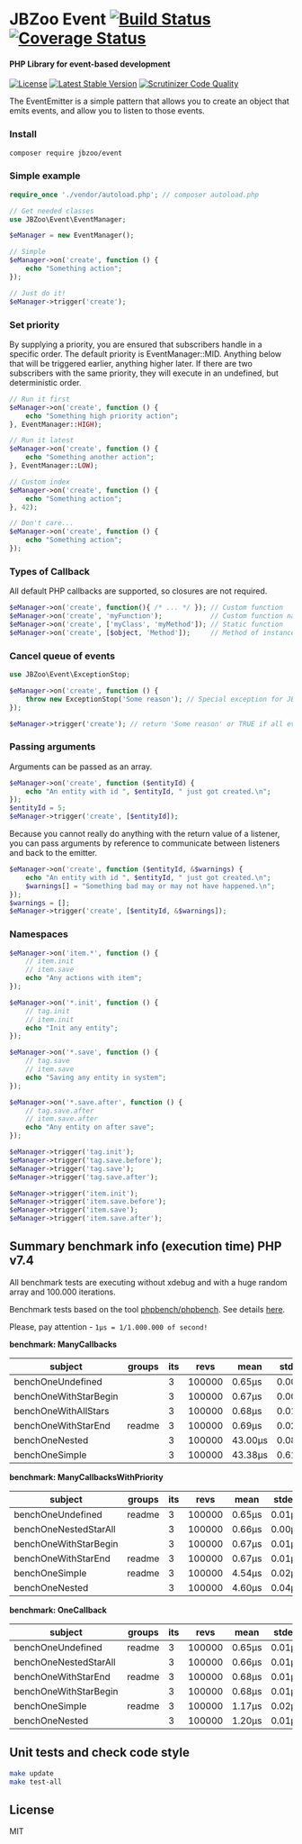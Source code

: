 # JBZoo Event  [![Build Status](https://travis-ci.org/JBZoo/Event.svg?branch=master)](https://travis-ci.org/JBZoo/Event)      [![Coverage Status](https://coveralls.io/repos/JBZoo/Event/badge.svg?branch=master&service=github)](https://coveralls.io/github/JBZoo/Event?branch=master)

#### PHP Library for event-based development

[![License](https://poser.pugx.org/JBZoo/Event/license)](https://packagist.org/packages/JBZoo/Event) [![Latest Stable Version](https://poser.pugx.org/JBZoo/Event/v/stable)](https://packagist.org/packages/JBZoo/Event) [![Scrutinizer Code Quality](https://scrutinizer-ci.com/g/JBZoo/Event/badges/quality-score.png?b=master)](https://scrutinizer-ci.com/g/JBZoo/Event/?branch=master)

The EventEmitter is a simple pattern that allows you to create an object that emits events, and allow you to listen to those events.

### Install
```sh
composer require jbzoo/event
```


### Simple example
```php
require_once './vendor/autoload.php'; // composer autoload.php

// Get needed classes
use JBZoo\Event\EventManager;

$eManager = new EventManager();

// Simple
$eManager->on('create', function () {
    echo "Something action";
});

// Just do it!
$eManager->trigger('create');
```


### Set priority
By supplying a priority, you are ensured that subscribers handle in a specific order. The default priority is EventManager::MID.
Anything below that will be triggered earlier, anything higher later.
If there are two subscribers with the same priority, they will execute in an undefined, but deterministic order.
```php
// Run it first
$eManager->on('create', function () {
    echo "Something high priority action";
}, EventManager::HIGH);

// Run it latest
$eManager->on('create', function () {
    echo "Something another action";
}, EventManager::LOW);

// Custom index
$eManager->on('create', function () {
    echo "Something action";
}, 42);

// Don't care...
$eManager->on('create', function () {
    echo "Something action";
});
```

### Types of Callback
All default PHP callbacks are supported, so closures are not required.
```php
$eManager->on('create', function(){ /* ... */ }); // Custom function
$eManager->on('create', 'myFunction');            // Custom function name
$eManager->on('create', ['myClass', 'myMethod']); // Static function
$eManager->on('create', [$object, 'Method']);     // Method of instance
```


###  Cancel queue of events
```php
use JBZoo\Event\ExceptionStop;

$eManager->on('create', function () {
    throw new ExceptionStop('Some reason'); // Special exception for JBZoo/Event
});

$eManager->trigger('create'); // return 'Some reason' or TRUE if all events done
```


### Passing arguments
Arguments can be passed as an array.
```php
$eManager->on('create', function ($entityId) {
    echo "An entity with id ", $entityId, " just got created.\n";
});
$entityId = 5;
$eManager->trigger('create', [$entityId]);
```

Because you cannot really do anything with the return value of a listener, you can pass arguments by reference to communicate between listeners and back to the emitter.
```php
$eManager->on('create', function ($entityId, &$warnings) {
    echo "An entity with id ", $entityId, " just got created.\n";
    $warnings[] = "Something bad may or may not have happened.\n";
});
$warnings = [];
$eManager->trigger('create', [$entityId, &$warnings]);
```

### Namespaces
```php
$eManager->on('item.*', function () {
    // item.init
    // item.save
    echo "Any actions with item";
});

$eManager->on('*.init', function () {
    // tag.init
    // item.init
    echo "Init any entity";
});

$eManager->on('*.save', function () {
    // tag.save
    // item.save
    echo "Saving any entity in system";
});

$eManager->on('*.save.after', function () {
    // tag.save.after
    // item.save.after
    echo "Any entity on after save";
});

$eManager->trigger('tag.init');
$eManager->trigger('tag.save.before');
$eManager->trigger('tag.save');
$eManager->trigger('tag.save.after');

$eManager->trigger('item.init');
$eManager->trigger('item.save.before');
$eManager->trigger('item.save');
$eManager->trigger('item.save.after');
```


## Summary benchmark info (execution time) PHP v7.4
All benchmark tests are executing without xdebug and with a huge random array and 100.000 iterations.

Benchmark tests based on the tool [phpbench/phpbench](https://github.com/phpbench/phpbench). See details [here](tests/phpbench).   

Please, pay attention - `1μs = 1/1.000.000 of second!`

**benchmark: ManyCallbacks**

subject | groups | its | revs | mean | stdev | rstdev | mem_real | diff
 --- | --- | --- | --- | --- | --- | --- | --- | --- 
benchOneUndefined |  | 3 | 100000 | 0.65μs | 0.00μs | 0.54% | 6,291,456b | 1.00x
benchOneWithStarBegin |  | 3 | 100000 | 0.67μs | 0.00μs | 0.34% | 6,291,456b | 1.04x
benchOneWithAllStars |  | 3 | 100000 | 0.68μs | 0.01μs | 1.64% | 6,291,456b | 1.06x
benchOneWithStarEnd | readme | 3 | 100000 | 0.69μs | 0.02μs | 3.57% | 6,291,456b | 1.06x
benchOneNested |  | 3 | 100000 | 43.00μs | 0.08μs | 0.18% | 6,291,456b | 66.35x
benchOneSimple |  | 3 | 100000 | 43.38μs | 0.61μs | 1.40% | 6,291,456b | 66.94x

**benchmark: ManyCallbacksWithPriority**

subject | groups | its | revs | mean | stdev | rstdev | mem_real | diff
 --- | --- | --- | --- | --- | --- | --- | --- | --- 
benchOneUndefined | readme | 3 | 100000 | 0.65μs | 0.01μs | 1.24% | 6,291,456b | 1.00x
benchOneNestedStarAll |  | 3 | 100000 | 0.66μs | 0.00μs | 0.66% | 6,291,456b | 1.01x
benchOneWithStarBegin |  | 3 | 100000 | 0.67μs | 0.01μs | 1.28% | 6,291,456b | 1.02x
benchOneWithStarEnd | readme | 3 | 100000 | 0.67μs | 0.01μs | 1.04% | 6,291,456b | 1.03x
benchOneSimple | readme | 3 | 100000 | 4.54μs | 0.02μs | 0.47% | 6,291,456b | 6.96x
benchOneNested |  | 3 | 100000 | 4.60μs | 0.04μs | 0.89% | 6,291,456b | 7.05x

**benchmark: OneCallback**

subject | groups | its | revs | mean | stdev | rstdev | mem_real | diff
 --- | --- | --- | --- | --- | --- | --- | --- | --- 
benchOneUndefined | readme | 3 | 100000 | 0.65μs | 0.01μs | 0.87% | 6,291,456b | 1.00x
benchOneNestedStarAll |  | 3 | 100000 | 0.66μs | 0.01μs | 0.92% | 6,291,456b | 1.02x
benchOneWithStarEnd | readme | 3 | 100000 | 0.68μs | 0.01μs | 1.60% | 6,291,456b | 1.05x
benchOneWithStarBegin |  | 3 | 100000 | 0.68μs | 0.01μs | 0.90% | 6,291,456b | 1.05x
benchOneSimple | readme | 3 | 100000 | 1.17μs | 0.02μs | 1.30% | 6,291,456b | 1.80x
benchOneNested |  | 3 | 100000 | 1.20μs | 0.01μs | 0.80% | 6,291,456b | 1.85x


## Unit tests and check code style
```sh
make update
make test-all
```


## License

MIT
